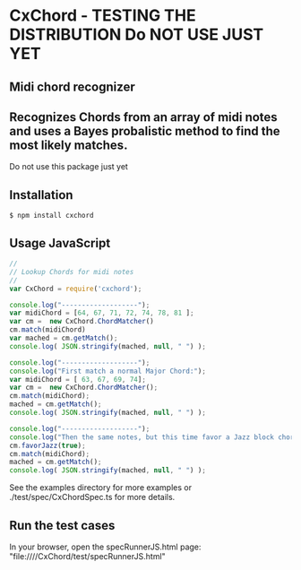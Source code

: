 # CxChord - TESTING THE DISTRIBUTION Do NOT USE JUST YET
## Midi chord recognizer ##

Recognizes Chords from an array of midi notes and uses a Bayes probalistic method to find the most likely matches.
-------------

Do not use this package just yet 


Installation
-------------

    $ npm install cxchord

Usage JavaScript
----------------
```javascript
//
// Lookup Chords for midi notes
// 
var CxChord = require('cxchord');

console.log("-------------------");
var midiChord = [64, 67, 71, 72, 74, 78, 81 ];
var cm =  new CxChord.ChordMatcher()
cm.match(midiChord)
var mached = cm.getMatch();
console.log( JSON.stringify(mached, null, " ") );

console.log("-------------------");
console.log("First match a normal Major Chord:");
var midiChord = [ 63, 67, 69, 74];
var cm =  new CxChord.ChordMatcher();
cm.match(midiChord);
mached = cm.getMatch();
console.log( JSON.stringify(mached, null, " ") );

console.log("-------------------");
console.log("Then the same notes, but this time favor a Jazz block chord interpretation:");
cm.favorJazz(true);
cm.match(midiChord);
mached = cm.getMatch();
console.log( JSON.stringify(mached, null, " ") );
```
See the examples directory for more examples or ./test/spec/CxChordSpec.ts for more details.

Run the test cases
------------------

In your browser, open the specRunnerJS.html page: "file:///<your own full path>/CxChord/test/specRunnerJS.html"
